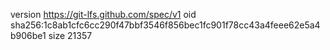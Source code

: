 version https://git-lfs.github.com/spec/v1
oid sha256:1c8ab1cfc6cc290f47bbf3546f856bec1fc901f78cc43a4feee62e5a4b906be1
size 21357
